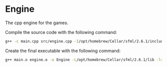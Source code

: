# Engine
The cpp engine for the games.


Compile the source code with the following command:
```bash
g++ -c main.cpp src/engine.cpp -I/opt/homebrew/Cellar/sfml/2.6.1/include
```

Create the final executable with the following command:
```bash
g++ main.o engine.o -o Engine -L/opt/homebrew/Cellar/sfml/2.6.1/lib -lsfml-graphics -lsfml-window -lsfml-system
```
